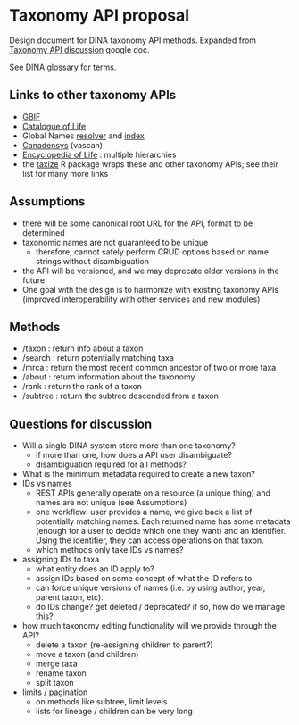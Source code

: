 # Taxonomy API proposal

Design document for DINA taxonomy API methods. Expanded from [Taxonomy API discussion](https://docs.google.com/spreadsheets/d/1uaJh1qt6mvY0ZCEB6uBKdnUnyGdpQnZcnFqTMHTS5pA/edit#gid=0) google doc.

See [DINA glossary](https://github.com/DINA-Web/dina-use-cases/blob/master/glossary.md) for terms.

## Links to other taxonomy APIs 

* [GBIF](https://www.gbif.org/developer/species)
* [Catalogue of Life](http://www.catalogueoflife.org/content/web-services)
* Global Names [resolver](http://resolver.globalnames.org/api) and [index](https://github.com/dimus/gni/wiki/api)
* [Canadensys](http://data.canadensys.net/vascan/api) (vascan)
* [Encyclopedia of Life](http://www.eol.org/api/) : multiple hierarchies
* the [taxize](https://www.r-project.org/nosvn/pandoc/taxize.html) R package wraps these and other taxonomy APIs; see their list for many more links

## Assumptions

* there will be some canonical root URL for the API, format to be determined
* taxonomic names are not guaranteed to be unique
  * therefore, cannot safely perform CRUD options based on name strings without disambiguation
* the API will be versioned, and we may deprecate older versions in the future
* One goal with the design is to harmonize with existing taxonomy APIs (improved interoperability with other services and new modules)


## Methods

* /taxon : return info about a taxon
* /search : return potentially matching taxa
* /mrca : return the most recent common ancestor of two or more taxa
* /about : return information about the taxonomy
* /rank : return the rank of a taxon
* /subtree : return the subtree descended from a taxon

## Questions for discussion

* Will a single DINA system store more than one taxonomy?
  * if more than one, how does a API user disambiguate?
  * disambiguation required for all methods?
* What is the minimum metadata required to create a new taxon?
* IDs vs names
  * REST APIs generally operate on a resource (a unique thing) and names are not unique (see Assumptions)
  * one workflow: user provides a name, we give back a list of potentially matching names. Each returned name has some metadata (enough for a user to decide which one they want) and an identifier. Using the identifier, they can access operations on that taxon.
  * which methods only take IDs vs names?
* assigning IDs to taxa
  * what entity does an ID apply to?
  * assign IDs based on some concept of what the ID refers to
  * can force unique versions of names (i.e. by using author, year, parent taxon, etc).
  * do IDs change? get deleted / deprecated? if so, how do we manage this?
* how much taxonomy editing functionality will we provide through the API?
  * delete a taxon (re-assigning children to parent?)
  * move a taxon (and children)
  * merge taxa
  * rename taxon
  * split taxon
* limits / pagination
  * on methods like subtree, limit levels
  * lists for lineage / children can be very long
